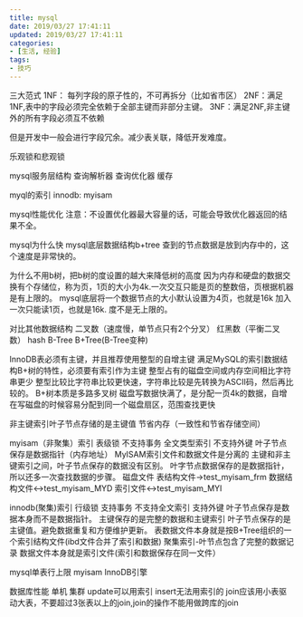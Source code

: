 ```yaml
---
title: mysql
date: 2019/03/27 17:41:11
updated: 2019/03/27 17:41:11
categories:
- [生活, 经验]
tags:
- 技巧
---
```



三大范式
    1NF： 每列字段的原子性的，不可再拆分（比如省市区）
    2NF：满足1NF,表中的字段必须完全依赖于全部主键而非部分主键。
    3NF：满足2NF,非主键外的所有字段必须互不依赖

但是开发中一般会进行字段冗余。减少表关联，降低开发难度。

乐观锁和悲观锁


mysql服务层结构
    查询解析器
    查询优化器
    缓存

myql的索引
    innodb:
    myisam


mysql性能优化
注意：不设置优化器最大容量的话，可能会导致优化器返回的结果不全。



mysql为什么快
    mysql底层数据结构b+tree
    查到的节点数据是放到内存中的，这个速度是非常快的。

为什么不用b树，把b树的度设置的越大来降低树的高度
    因为内存和硬盘的数据交换有个存储位，称为页，1页的大小为4k.一次交互只能是页的整数倍，页根据机器是有上限的。
    mysql底层将一个数据节点的大小默认设置为4页，也就是16k
    加入一次只能读1页，也就是16k.
    度不是无上限的。


对比其他数据结构
    二叉数（速度慢，单节点只有2个分叉）
    红黑数（平衡二叉数）
    hash
    B-Tree
    B+Tree(B-Tree变种)

InnoDB表必须有主键，并且推荐使用整型的自增主键
    满足MySQL的索引数据结构B+树的特性，必须要有索引作为主键
    整型占有的磁盘空间或内存空间相比字符串更少
    整型比较比字符串比较更快速，字符串比较是先转换为ASCII码，然后再比较的。
    B+树本质是多路多叉树
    磁盘写数据快满了，是分配一页4k的数据，自增在写磁盘的时候容易分配到同一个磁盘扇区，范围查找更快

非主键索引叶子节点存储的是主键值
    节省内存（一致性和节省存储空间）


myisam（非聚集）索引
    表级锁
    不支持事务
    全文类型索引
    不支持外键
    叶子节点保存是数据指针（内存地址）
    MyISAM索引文件和数据文件是分离的
    主键和非主键索引之间，叶子节点保存的数据没有区别。
    叶字节点数据保存的是数据指针，所以还多一次查找数据的步骤。
    磁盘文件
        表结构文件→test_myisam_frm
        数据结构文件↔test_myisam_MYD
        索引文件↔test_myisam_MYI

innodb(聚集)索引
    行级锁
    支持事务
    不支持全文索引
    支持外键
    叶子节点保存是数据本身而不是数据指针。
    主键保存的是完整的数据和主键索引
    叶子节点保存的是主键值。避免数据重复和方便维护更新。
    表数据文件本身就是按B+Tree组织的一个索引结构文件(ibd文件合并了索引和数据)
    聚集索引-叶节点包含了完整的数据记录
    数据文件本身就是索引文件(索引和数据保存在同一文件）



mysql单表行上限
    myisam
    InnoDB引擎



数据库性能
    单机
    集群
update可以用索引
insert无法用索引的
join应该用小表驱动大表，不要超过3张表以上的join,join的操作不能用做跨库的join













